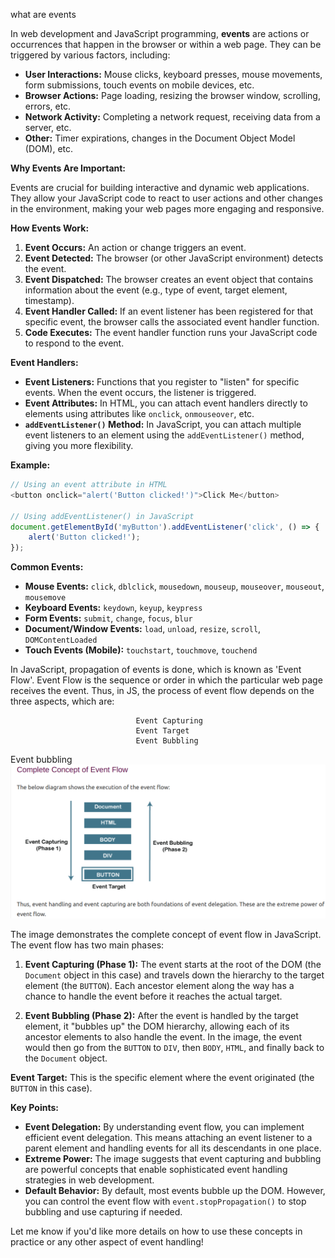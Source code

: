 what are events


In web development and JavaScript programming, **events** are actions or occurrences that happen in the browser or within a web page. They can be triggered by various factors, including:

* **User Interactions:** Mouse clicks, keyboard presses, mouse movements, form submissions, touch events on mobile devices, etc.
* **Browser Actions:** Page loading, resizing the browser window, scrolling, errors, etc.
* **Network Activity:** Completing a network request, receiving data from a server, etc.
* **Other:** Timer expirations, changes in the Document Object Model (DOM), etc.

**Why Events Are Important:**

Events are crucial for building interactive and dynamic web applications. They allow your JavaScript code to react to user actions and other changes in the environment, making your web pages more engaging and responsive.

**How Events Work:**

1. **Event Occurs:** An action or change triggers an event.
2. **Event Detected:** The browser (or other JavaScript environment) detects the event.
3. **Event Dispatched:** The browser creates an event object that contains information about the event (e.g., type of event, target element, timestamp).
4. **Event Handler Called:** If an event listener has been registered for that specific event, the browser calls the associated event handler function.
5. **Code Executes:** The event handler function runs your JavaScript code to respond to the event.

**Event Handlers:**

* **Event Listeners:** Functions that you register to "listen" for specific events. When the event occurs, the listener is triggered.
* **Event Attributes:** In HTML, you can attach event handlers directly to elements using attributes like `onclick`, `onmouseover`, etc.
* **`addEventListener()` Method:**  In JavaScript, you can attach multiple event listeners to an element using the `addEventListener()` method, giving you more flexibility.

**Example:**

```javascript
// Using an event attribute in HTML
<button onclick="alert('Button clicked!')">Click Me</button>

// Using addEventListener() in JavaScript
document.getElementById('myButton').addEventListener('click', () => {
    alert('Button clicked!');
});
```

**Common Events:**

* **Mouse Events:** `click`, `dblclick`, `mousedown`, `mouseup`, `mouseover`, `mouseout`, `mousemove`
* **Keyboard Events:** `keydown`, `keyup`, `keypress`
* **Form Events:** `submit`, `change`, `focus`, `blur`
* **Document/Window Events:** `load`, `unload`, `resize`, `scroll`, `DOMContentLoaded`
* **Touch Events (Mobile):** `touchstart`, `touchmove`, `touchend`



In JavaScript, propagation of events is done, which is known as 'Event Flow'. Event Flow is the sequence or order in which the particular web page receives the event. Thus, in JS, the process of event flow depends on the three aspects, which are:

                                Event Capturing
                                Event Target
                                Event Bubbling

Event bubbling 
![alt text](image-1.png)

The image demonstrates the complete concept of event flow in JavaScript. The event flow has two main phases:

1. **Event Capturing (Phase 1):** The event starts at the root of the DOM (the `Document` object in this case) and travels down the hierarchy to the target element (the `BUTTON`). Each ancestor element along the way has a chance to handle the event before it reaches the actual target.

2. **Event Bubbling (Phase 2):**  After the event is handled by the target element, it "bubbles up" the DOM hierarchy, allowing each of its ancestor elements to also handle the event. In the image, the event would then go from the `BUTTON` to `DIV`, then `BODY`, `HTML`, and finally back to the `Document` object.

**Event Target:** This is the specific element where the event originated (the `BUTTON` in this case).

**Key Points:**

* **Event Delegation:** By understanding event flow, you can implement efficient event delegation. This means attaching an event listener to a parent element and handling events for all its descendants in one place.
* **Extreme Power:** The image suggests that event capturing and bubbling are powerful concepts that enable sophisticated event handling strategies in web development.
* **Default Behavior:** By default, most events bubble up the DOM. However, you can control the event flow with `event.stopPropagation()` to stop bubbling and use capturing if needed.

Let me know if you'd like more details on how to use these concepts in practice or any other aspect of event handling!
